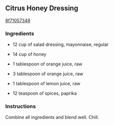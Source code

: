 ## Citrus Honey Dressing

[8f71057348](http://www.food.com/recipe/citrus-honey-dressing-244229)

### Ingredients

 - 12 cup of salad dressing, mayonnaise, regular

 - 14 cup of honey

 - 1 tablespoon of orange juice, raw

 - 3 tablespoon of orange juice, raw

 - 1 tablespoon of lemon juice, raw

 - 12 teaspoon of spices, paprika

### Instructions

Combine all ingredients and blend well. Chill.